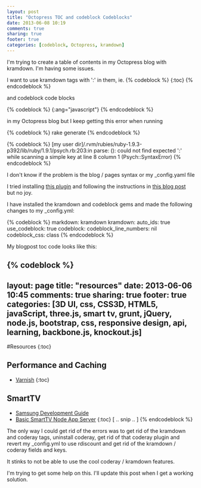 ```yaml
---
layout: post
title: "Octopress TOC and codeblock Codeblocks"
date: 2013-06-08 10:19
comments: true
sharing: true
footer: true
categories: [codeblock, Octopress, kramdown]
---
```


I'm trying to create a table of contents in my Octopress blog with kramdown.
I'm having some issues.

  <!-- more -->

I want to use kramdown tags with ':' in them, ie.
{% codeblock %}
  {:toc}
{% endcodeblock %}

and codeblock code blocks

{% codeblock %}
  {:ang="javascript"}
{% endcodeblock %}

in my Octopress blog but I keep getting this error when running

{% codeblock %}
  rake generate
{% endcodeblock %}

{% codeblock %}
  [my user dir]/.rvm/rubies/ruby-1.9.3-p392/lib/ruby/1.9.1/psych.rb:203:in
  parse: (<unknown>): could not find expected ':'
  while scanning a simple key at line 8 column 1 (Psych::SyntaxError)
{% endcodeblock %}

I don't know if the problem is the blog / pages syntax or my _config.yaml file

I tried installing [this plugin](https://github.com/codebykat/blog/blob/2f6c9615c02869dca5f52921ac5eb7e0b35a6427/plugins/code_ray_block.rb) and
following the instructions in [this blog post](http://blog.codebykat.com/2013/05/23/gorgeous-octopress-codeblocks-with-codeblock/)
 but no joy.

I have installed the kramdown and codeblock gems and made the following changes to my _config.yml:

{% codeblock %}
markdown: kramdown
kramdown:
   auto_ids: true
   use_codeblock: true
     codeblock:
       codeblock_line_numbers: nil
       codeblock_css: class
{% endcodeblock %}

My blogpost toc code looks like this:

{% codeblock %}
---
layout: page
title: "resources"
date: 2013-06-06 10:45
comments: true
sharing: true
footer: true
categories: [3D UI, css, CSS3D, HTML5, javaScript, three.js,
smart tv, grunt, jQuery, node.js, bootstrap, css,
responsive design, api, learning, backbone.js, knockout.js]
---
#Resources
{:toc}
## **Performance and Caching**
* [Varnish](https://www.varnish-cache.org/)
{:toc}
## **SmartTV**
* [Samsung Development Guide](http://www.samsungdforum.com/Guide/)
* [Basic SmartTV Node App Server](https://github.com/rposbo/basic-smart-tv-app-server)
{:toc} [ .. snip .. ]
{% endcodeblock %}

The only way I could get rid of the errors was to get rid of the kramdown and
coderay tags, uninstall coderay, get rid of that coderay plugin and revert my _config.yml
to use rdiscount and get rid of the kramdown / coderay fields and keys.

It stinks to not be able to use the cool coderay / kramdown features.

I'm trying to get some help on this.  I'll update this post when I get a
working solution.
